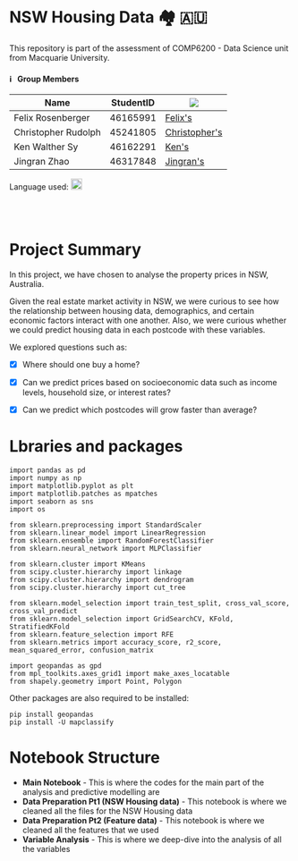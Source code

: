 # NSW Housing Data 🏘️ 🇦🇺
This repository is part of the assessment of COMP6200 - Data Science unit from Macquarie University.


#### ℹ️  &nbsp; Group Members 

| Name                        | StudentID | <img src="https://img.shields.io/badge/LinkedIn-0077B5?style=for-the-badge&logo=linkedin&logoColor=white"> |
| --------------------------- | --------- |-----------------------------------------------------------------------------|
|  Felix Rosenberger          |  46165991 | [Felix's](https://www.linkedin.com/in/felix-rosenberger-1522761b3/)         |
|  Christopher Rudolph        |  45241805 | [Christopher's](https://www.linkedin.com/in/christopher-rudolph-b6bb868b/)  |
|  Ken Walther Sy             |  46162291 | [Ken's](https://www.linkedin.com/in/walthersy/)                             |
|  Jingran Zhao               |  46317848 | [Jingran's](https://www.linkedin.com/in/alexis-zhao-3a541940/)              |

Language used: <img src="https://upload.wikimedia.org/wikipedia/commons/c/c3/Python-logo-notext.svg" width=20>

<br> <br />
# Project Summary 
In this project, we have chosen to analyse the property prices in NSW, Australia. 

Given the real estate market activity in NSW, we were curious to see how the relationship between housing data, demographics, 
and certain economic factors interact with one another. 
Also, we were curious whether we could predict housing data in each postcode with these variables.

We explored questions such as:
- [x] Where should one buy a home?
- [x] Can we predict prices based on socioeconomic data such as income levels, household size, or interest rates?
- [x] Can we predict which postcodes will grow faster than average?


# Lbraries and packages
```pyrex
import pandas as pd
import numpy as np
import matplotlib.pyplot as plt
import matplotlib.patches as mpatches
import seaborn as sns
import os

from sklearn.preprocessing import StandardScaler
from sklearn.linear_model import LinearRegression
from sklearn.ensemble import RandomForestClassifier
from sklearn.neural_network import MLPClassifier

from sklearn.cluster import KMeans
from scipy.cluster.hierarchy import linkage
from scipy.cluster.hierarchy import dendrogram
from scipy.cluster.hierarchy import cut_tree

from sklearn.model_selection import train_test_split, cross_val_score, cross_val_predict
from sklearn.model_selection import GridSearchCV, KFold, StratifiedKFold
from sklearn.feature_selection import RFE
from sklearn.metrics import accuracy_score, r2_score, mean_squared_error, confusion_matrix

import geopandas as gpd
from mpl_toolkits.axes_grid1 import make_axes_locatable
from shapely.geometry import Point, Polygon
```

Other packages are also required to be installed:
```
pip install geopandas
pip install -U mapclassify
```

# Notebook Structure

* **Main Notebook** - This is where the codes for the main part of the analysis and predictive modelling are
* **Data Preparation Pt1 (NSW Housing data)** - This notebook is where we cleaned all the files for the NSW Housing data
* **Data Preparation Pt2 (Feature data)** - This notebook is where we cleaned all the features that we used
* **Variable Analysis** - This is where we deep-dive into the analysis of all the variables
